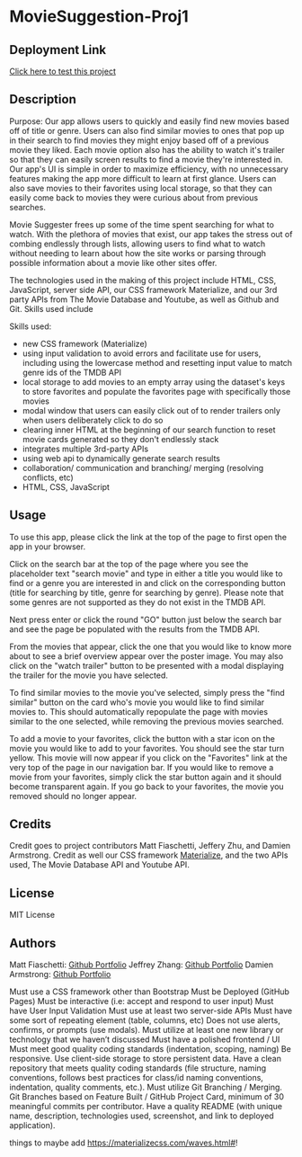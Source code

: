 # MovieSuggestion-Proj1

## Deployment Link
<a href="https://fiaschettima.github.io/MovieSuggestion-Proj1">Click here to test this project</a>

## Description
Purpose:
Our app allows users to quickly and easily find new movies based off of title or genre. Users can also find similar movies to ones that pop up in their search to find movies they might enjoy based off of a previous movie they liked. Each movie option also has the ability to watch it's trailer so that they can easily screen results to find a movie they're interested in. Our app's UI is simple in order to maximize efficiency, with no unnecessary features making the app more difficult to learn at first glance. Users can also save movies to their favorites using local storage, so that they can easily come back to movies they were curious about from previous searches.

 Movie Suggester frees up some of the time spent searching for what to watch. With the plethora of movies that exist, our app takes the stress out of combing endlessly through lists, allowing users to find what to watch without needing to learn about how the site works or parsing through possible information about a movie like other sites offer.

The technologies used in the making of this project include HTML, CSS, JavaScript, server side API, our CSS framework Materialize, and our 3rd party APIs from The Movie Database and Youtube, as well as Github and Git. Skills used include

Skills used:
- new CSS framework (Materialize)
- using input validation to avoid errors and facilitate use for users, including using the lowercase method and resetting input value to match genre ids of the TMDB API
- local storage to add movies to an empty array using the dataset's keys to store favorites and populate the favorites page with specifically those movies 
- modal window that users can easily click out of to render trailers only when users deliberately click to do so
- clearing inner HTML at the beginning of our search function to reset movie cards generated so they don't endlessly stack
- integrates multiple 3rd-party APIs
- using web api to dynamically generate search results
- collaboration/ communication and branching/ merging (resolving conflicts, etc)
- HTML, CSS, JavaScript

## Usage
To use this app, please click the link at the top of the page to first open the app in your browser.

Click on the search bar at the top of the page where you see the placeholder text "search movie" and type in either a title you would like to find or a genre you are interested in and click on the corresponding button (title for searching by title, genre for searching by genre). Please note that some genres are not supported as they do not exist in the TMDB API.

Next press enter or click the round "GO" button just below the search bar and see the page be populated with the results from the TMDB API.

From the movies that appear, click the one that you would like to know more about to see a brief overview appear over the poster image. You may also click on the "watch trailer" button to be presented with a modal displaying the trailer for the movie you have selected.

To find similar movies to the movie you've selected, simply press the "find similar" button on the card who's movie you would like to find similar movies to. This should automatically repopulate the page with movies similar to the one selected, while removing the previous movies searched.

To add a movie to your favorites, click the button with a star icon on the movie you would like to add to your favorites. You should see the star turn yellow. This movie will now appear if you click on the "Favorites" link at the very top of the page in our navigation bar. If you would like to remove a movie from your favorites, simply click the star button again and it should become transparent again. If you go back to your favorites, the movie you removed should no longer appear.

## Credits
Credit goes to project contributors Matt Fiaschetti, Jeffery Zhu, and Damien Armstrong. Credit as well our CSS framework <a href="https://materializecss.com/">Materialize</a>, and the two APIs used, The Movie Database API and Youtube API.

## License
MIT License

## Authors
Matt Fiaschetti: <a href="https://github.com/fiaschettima">Github Portfolio</a>
Jeffrey Zhang: <a href="https://github.com/jeffz98">Github Portfolio</a>
Damien Armstrong: <a href="https://github.com/pirosvs">Github Portfolio</a>


Must use a CSS framework other than Bootstrap
Must be Deployed (GitHub Pages)
Must be interactive (i.e: accept and respond to user input) 
Must have User Input Validation
Must use at least two server-side APIs
Must have some sort of repeating element (table, columns, etc)
Does not use alerts, confirms, or prompts (use modals).
Must utilize at least one new library or technology that we haven’t discussed
Must have a polished frontend / UI
Must meet good quality coding standards (indentation, scoping, naming)
Be responsive.
Use client-side storage to store persistent data.
Have a clean repository that meets quality coding standards (file structure, naming conventions, follows best practices for class/id naming conventions, indentation, quality comments, etc.).
Must utilize Git Branching / Merging. Git Branches based on Feature Built / GitHub Project Card, minimum of 30 meaningful commits per contributor.
Have a quality README (with unique name, description, technologies used, screenshot, and link to deployed application).

things to maybe  add
https://materializecss.com/waves.html#!